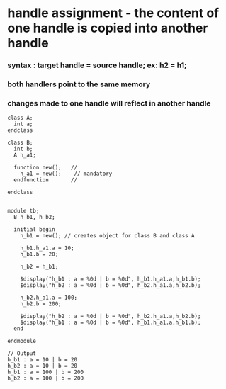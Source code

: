 # handle assignment - the content of one handle is copied into another handle
### syntax : target handle = source handle;  ex: h2 = h1;
### both handlers point to the same memory
### changes made to one handle will reflect in another handle

```
class A;
  int a;
endclass

class B;
  int b;
  A h_a1;
  
  function new();   //
    h_a1 = new();    // mandatory
  endfunction       //
  
endclass


module tb;
  B h_b1, h_b2;
  
  initial begin
    h_b1 = new(); // creates object for class B and class A
    
    h_b1.h_a1.a = 10;
    h_b1.b = 20;
    
    h_b2 = h_b1;
    
    $display("h_b1 : a = %0d | b = %0d", h_b1.h_a1.a,h_b1.b);
    $display("h_b2 : a = %0d | b = %0d", h_b2.h_a1.a,h_b2.b);

    h_b2.h_a1.a = 100;
    h_b2.b = 200;
    
    $display("h_b2 : a = %0d | b = %0d", h_b2.h_a1.a,h_b2.b);
    $display("h_b1 : a = %0d | b = %0d", h_b1.h_a1.a,h_b1.b);
  end
  
endmodule

// Output
h_b1 : a = 10 | b = 20
h_b2 : a = 10 | b = 20
h_b1 : a = 100 | b = 200
h_b2 : a = 100 | b = 200
```
